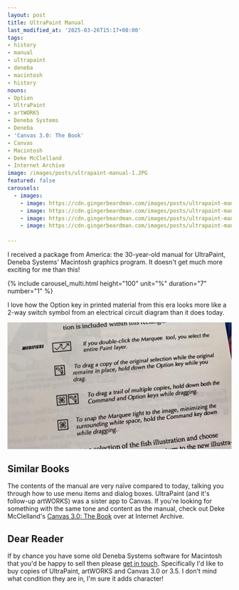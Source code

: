 ```yaml
---
layout: post
title: UltraPaint Manual
last_modified_at: '2025-03-26T15:17+00:00'
tags:
- history
- manual
- ultrapaint
- deneba
- macintosh
- history
nouns:
- Option
- UltraPaint
- artWORKS
- Deneba Systems
- Deneba
- 'Canvas 3.0: The Book'
- Canvas
- Macintosh
- Deke McClelland
- Internet Archive
image: /images/posts/ultrapaint-manual-1.JPG
featured: false
carousels:
  - images:
    - image: https://cdn.gingerbeardman.com/images/posts/ultrapaint-manual-1.JPG
    - image: https://cdn.gingerbeardman.com/images/posts/ultrapaint-manual-2.JPG
    - image: https://cdn.gingerbeardman.com/images/posts/ultrapaint-manual-3.JPG
    - image: https://cdn.gingerbeardman.com/images/posts/ultrapaint-manual-4.JPG

---
```


I received a package from America: the 30-year-old manual for UltraPaint, Deneba Systems' Macintosh graphics program. It doesn't get much more exciting for me than this!

{% include carousel_multi.html height="100" unit="%" duration="7" number="1" %}

I love how the Option key in printed material from this era looks more like a 2-way switch symbol from an electrical circuit diagram than it does today.

![JPG](/images/posts/ultrapaint-manual-option-key.JPG)

## Similar Books

The contents of the manual are very naïve compared to today, talking you through how to use menu items and dialog boxes. UltraPaint (and it's follow-up artWORKS) was a sister app to Canvas. If you're looking for something with the same tone and content as the manual, check out Deke McClelland's [Canvas 3.0: The Book](https://archive.org/details/canvas30book00mccl) over at Internet Archive.

## Dear Reader

If by chance you have some old Deneba Systems software for Macintosh that you'd be happy to sell then please [get in touch](https://www.gingerbeardman.com). Specifically I'd like to buy copies of UltraPaint, artWORKS and Canvas 3.0 or 3.5. I don't mind what condition they are in, I'm sure it adds character!